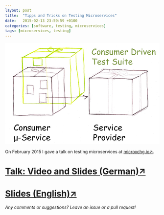 ```yaml
---
layout: post
title:  "Tipps and Tricks on Testing Microservices"
date:   2015-02-13 23:59:59 +0100
categories: [software, testing, microservices]
tags: [microservices, testing]
---
```

![Consumer Driven Tests](/assets/cdts.png)

On February 2015 I gave a talk on testing microservices at [microxchg.io&#8599;](http://microxchg.io).

# [Talk: Video and Slides (German)&#8599;](http://microxchg.io/2015/talk/joerg_pfruender_testen_von_microservices.html)

# [Slides (English)&#8599;](https://speakerdeck.com/joergpfruender/5-tipps-and-tricks-on-testing-microservices)

*Any comments or suggestions? Leave an issue or a pull request!*